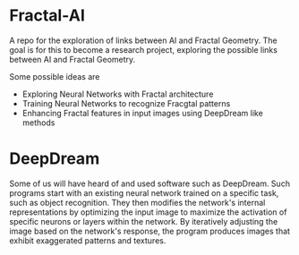 # Fractal-AI
A repo for the exploration of links between AI and Fractal Geometry. The goal is for this to become a research project, exploring the possible links between AI and Fractal Geometry.

Some possible ideas are
- Exploring Neural Networks with Fractal architecture
- Training Neural Networks to recognize Fracgtal patterns
- Enhancing Fractal features in input images using DeepDream like methods

# DeepDream
Some of us will have heard of and used software such as DeepDream. Such programs start with an existing neural network trained on a specific task, such as object recognition. They then modifies the network's internal representations by optimizing the input image to maximize the activation of specific neurons or layers within the network. By iteratively adjusting the image based on the network's response, the program produces images that exhibit exaggerated patterns and textures.
